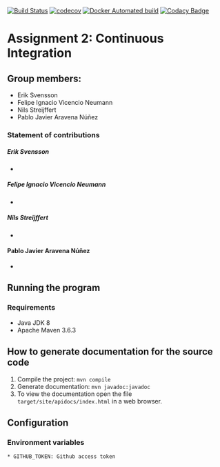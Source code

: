 [![Build Status](https://travis-ci.com/DD2480-Group-22/assignment-2.svg?branch=master)](https://travis-ci.com/DD2480-Group-22/assignment-2)
[![codecov](https://codecov.io/gh/DD2480-Group-22/assignment-2/branch/master/graph/badge.svg)](https://codecov.io/gh/DD2480-Group-22/assignment-2)
[![Docker Automated build](https://img.shields.io/docker/automated/nilsx/dd480-assignment-2)](https://hub.docker.com/repository/docker/nilsx/dd480-assignment-2)
[![Codacy Badge](https://api.codacy.com/project/badge/Grade/6e26b85db281421ebc7665e67cd6c55e)](https://www.codacy.com/gh/DD2480-Group-22/assignment-2?utm_source=github.com&amp;utm_medium=referral&amp;utm_content=DD2480-Group-22/assignment-2&amp;utm_campaign=Badge_Grade)

# Assignment 2: Continuous Integration


## Group members:
* Erik Svensson
* Felipe Ignacio Vicencio Neumann
* Nils Streijffert
* Pablo Javier Aravena Núñez


### Statement of contributions
##### Erik Svensson
* 

##### Felipe Ignacio Vicencio Neumann
* 

##### Nils Streijffert
* 

#### Pablo Javier Aravena Núñez
* 


## Running the program
### Requirements
* Java JDK 8
* Apache Maven 3.6.3


## How to generate documentation for the source code
1. Compile the project: `mvn compile`
2. Generate documentation: `mvn javadoc:javadoc`
3. To view the documentation open the file `target/site/apidocs/index.html` in a web browser.


## Configuration
### Environment variables
    * GITHUB_TOKEN: Github access token
